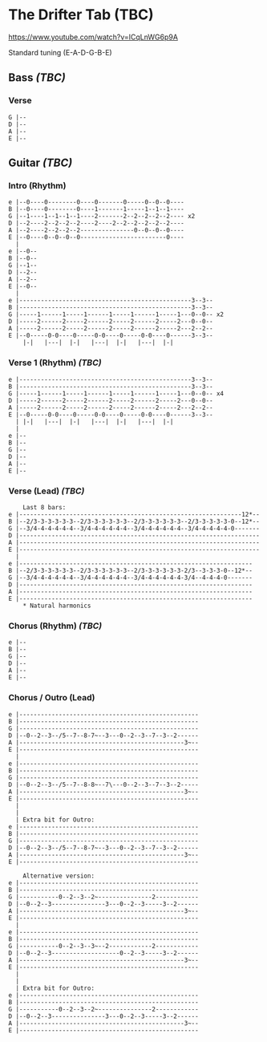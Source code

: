 # The Drifter Tab (TBC)

<https://www.youtube.com/watch?v=ICqLnWG6p9A>

Standard tuning (E-A-D-G-B-E)

## Bass _(TBC)_

### Verse

    G |--
    D |--
    A |--
    E |--

## Guitar _(TBC)_
  
### Intro (Rhythm)

    e |--0----0--------0----0-------0-----0--0--0----
    B |--0----0--------0----1-------1-----1--1--1----
    G |--1----1--1--1--1----2-------2--2--2--2--2---- x2
    D |--2----2--2--2--2----2----2--2--2--2--2--2----
    A |--2----2--2--2--2---------------0--0--0--0----
    E |--0----0--0--0--0------------------------0----
      |
    e |--0--
    B |--0--
    G |--1--
    D |--2--
    A |--2--
    E |--0--
      |
    e |------------------------------------------------3--3--
    B |------------------------------------------------3--3--
    G |-----1------1-----1------1-----1------1-----1---0--0-- x2
    D |-----2------2-----2------2-----2------2-----2---0--0--
    A |-----2------2-----2------2-----2------2-----2---2--2--
    E |--0-----0-0----0-----0-0----0-----0-0----0------3--3--
        |-|   |---|  |-|   |---|  |-|   |---|  |-|

### Verse 1 (Rhythm) _(TBC)_

    e |------------------------------------------------3--3--
    B |------------------------------------------------3--3--
    G |-----1------1-----1------1-----1------1-----1---0--0-- x4
    D |-----2------2-----2------2-----2------2-----2---0--0--
    A |-----2------2-----2------2-----2------2-----2---2--2--
    E |--0-----0-0----0-----0-0----0-----0-0----0------3--3--
      | |-|   |---|  |-|   |---|  |-|   |---|  |-|
      |
    e |--
    B |--
    G |--
    D |--
    A |--
    E |--

### Verse (Lead) _(TBC)_

        Last 8 bars:
    e |--------------------------------------------------------------12*--
    B |--2/3-3-3-3-3-3--2/3-3-3-3-3-3--2/3-3-3-3-3-3--2/3-3-3-3-3-0--12*--
    G |--3/4-4-4-4-4-4--3/4-4-4-4-4-4--3/4-4-4-4-4-4--3/4-4-4-4-4-0-------
    D |-------------------------------------------------------------------
    A |-------------------------------------------------------------------
    E |-------------------------------------------------------------------
      |
    e |-----------------------------------------------------------------
    B |--2/3-3-3-3-3-3--2/3-3-3-3-3-3--2/3-3-3-3-3-3-2/3--3-3-3-0--12*--
    G |--3/4-4-4-4-4-4--3/4-4-4-4-4-4--3/4-4-4-4-4-4-3/4--4-4-4-0-------
    D |-----------------------------------------------------------------
    A |-----------------------------------------------------------------
    E |-----------------------------------------------------------------
        * Natural harmonics

### Chorus (Rhythm) _(TBC)_

    e |--
    B |--
    G |--
    D |--
    A |--
    E |--

### Chorus / Outro (Lead)

    e |--------------------------------------------------
    B |--------------------------------------------------
    G |--------------------------------------------------
    D |--0--2--3--/5--7--8-7~--3---0--2--3--7--3--2------
    A |----------------------------------------------3~--
    E |--------------------------------------------------
      |
    e |--------------------------------------------------
    B |--------------------------------------------------
    G |--------------------------------------------------
    D |--0--2--3--/5--7--8-8~--7\---0--2--3--7--3--2-----
    A |----------------------------------------------3~--
    E |--------------------------------------------------
      |
      |
      | Extra bit for Outro:
    e |--------------------------------------------------
    B |--------------------------------------------------
    G |--------------------------------------------------
    D |--0--2--3--/5--7--8-7~--3---0--2--3--7--3--2------
    A |----------------------------------------------3~--
    E |--------------------------------------------------

        Alternative version:
    e |--------------------------------------------------
    B |--------------------------------------------------
    G |-----------0--2--3--2~---------------2------------
    D |--0--2--3---------------3---0--2--3-----3--2------
    A |----------------------------------------------3~--
    E |--------------------------------------------------
      |
    e |--------------------------------------------------
    B |--------------------------------------------------
    G |-----------0--2--3--3~--2------------2------------
    D |--0--2--3-------------------0--2--3-----3--2------
    A |----------------------------------------------3~--
    E |--------------------------------------------------
      |
      |
      | Extra bit for Outro:
    e |--------------------------------------------------
    B |--------------------------------------------------
    G |-----------0--2--3--2~---------------2------------
    D |--0--2--3---------------3---0--2--3-----3--2------
    A |----------------------------------------------3~--
    E |--------------------------------------------------
